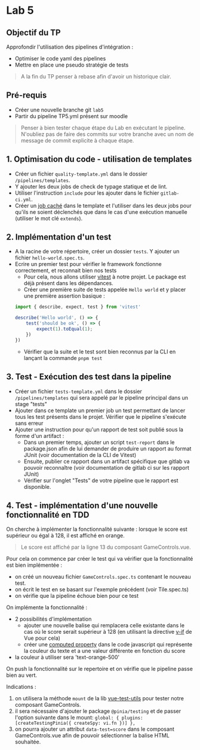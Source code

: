 # Lab 5

## Objectif du TP

Approfondir l'utilisation des pipelines d'intégration :
- Optimiser le code yaml des pipelines 
- Mettre en place une pseudo stratégie de tests

> A la fin du TP penser à rebase afin d'avoir un historique clair.

## Pré-requis
- Créer une nouvelle branche git `lab5`
- Partir du pipeline TP5.yml présent sur moodle

> Penser à bien tester chaque étape du Lab en exécutant le pipeline. N'oubliez pas de faire des commits sur votre branche avec un nom de message de commit explicite à chaque étape.

## 1. Optimisation du code - utilisation de templates

- Créer un fichier `quality-template.yml` dans le dossier `/pipelines/templates`. 
- Y ajouter les deux jobs de check de typage statique et de lint.
- Utiliser l'instruction `include` pour les ajouter dans le fichier `gitlab-ci.yml`.
- Créer un [job caché](https://docs.gitlab.com/ee/ci/jobs/#hide-jobs) dans le template et l'utiliser dans les deux jobs pour qu'ils ne soient déclenchés que dans le cas d'une exécution manuelle (utiliser le mot clé `extends`).

## 2. Implémentation d'un test
- A la racine de votre répertoire, créer un dossier `tests`. Y ajouter un fichier `hello-world.spec.ts`.
- Ecrire un premier test pour vérifier le framework fonctionne correctement, et reconnait bien nos tests
    - Pour cela, nous allons utiliser [vitest](https://vitest.dev/) à notre projet. Le package est déjà présent dans les dépendances.
    - Créer une première suite de tests appelée `Hello world` et y placer une première assertion basique : 
    ```ts
    import { describe, expect, test } from 'vitest'

    describe('Hello world', () => {
        test('should be ok', () => {
            expect(1).toEqual(1);
        })
    })
    ```
    - Vérifier que la suite et le test sont bien reconnus par la CLI en lançant la commande `pnpm test`


## 3. Test - Exécution des test dans la pipeline

- Créer un fichier `tests-template.yml` dans le dossier `/pipelines/templates` qui sera appelé par le pipeline principal dans un stage "tests"
- Ajouter dans ce template un premier job un test permettant de lancer tous les test présents dans le projet. Vérifier que le pipeline s'exécute sans erreur
- Ajouter une instruction pour qu'un rapport de test soit publié sous la forme d'un artifact : 
    - Dans un premier temps, ajouter un script `test-report` dans le package.json afin de lui demander de produire un rapport au format JUnit (voir documentation de la CLI de Vitest)
    - Ensuite, publier ce rapport dans un artifact spécifique que gitlab va pouvoir reconnaître (voir documentation de gitlab ci sur les rapport JUnit)
    - Vérifier sur l'onglet "Tests" de votre pipeline que le rapport est disponible.


## 4. Test - implémentation d'une nouvelle fonctionnalité en TDD
On cherche à implémenter la fonctionnalité suivante : lorsque le score est supérieur ou égal à 128, il est affiché en orange.

> Le score est affiché par la ligne 13 du composant GameControls.vue. 

Pour cela on commence par créer le test qui va vérifier que la fonctionnalité est bien implémentée : 
- on créé un nouveau fichier `GameControls.spec.ts` contenant le nouveau test.
- on écrit le test en se basant sur l'exemple précédent (voir Tile.spec.ts)
- on vérifie que la pipeline échoue bien pour ce test

On implémente la fonctionnalité : 
- 2 possibilités d'implémentation
  - ajouter une nouvelle balise qui remplacera celle existante dans le cas où le score serait supérieur à 128 (en utilisant la directive [v-if](https://vuejs.org/api/built-in-directives.html#v-if) de Vue pour cela)
  - créer une [computed property](https://vuejs.org/guide/essentials/computed.html) dans le code javascript qui représente la couleur du texte et a une valeur différente en fonction du score
- la couleur à utiliser sera 'text-orange-500'

On push la fonctionnalité sur le repertoire et on vérifie que le pipeline passe bien au vert.

Indications :
1. on utilisera la méthode `mount` de la lib [vue-test-utils](https://test-utils.vuejs.org/) pour tester notre composant GameControls.
2. il sera nécessaire d'ajouter le package `@pinia/testing` et de passer l'option suivante dans le mount: `global: { plugins: [createTestingPinia({ createSpy: vi.fn })] },` 
3. on pourra ajouter un attribut `data-test=score` dans le composant GameControls.vue afin de pouvoir sélectionner la balise HTML souhaitée.